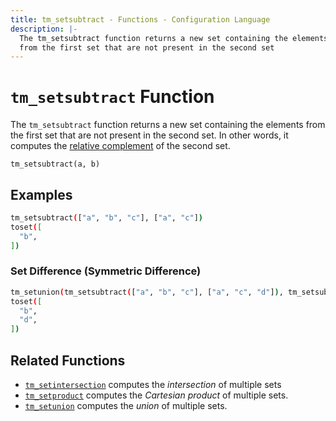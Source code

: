 ```yaml
---
title: tm_setsubtract - Functions - Configuration Language
description: |-
  The tm_setsubtract function returns a new set containing the elements
  from the first set that are not present in the second set
---
```


# `tm_setsubtract` Function

The `tm_setsubtract` function returns a new set containing the elements from the first set that are not present in the second set. In other words, it computes the
[relative complement](https://en.wikipedia.org/wiki/Complement_\(set_theory\)#Relative_complement) of the second set.

```hcl
tm_setsubtract(a, b)
```

## Examples

```sh
tm_setsubtract(["a", "b", "c"], ["a", "c"])
toset([
  "b",
])
```

### Set Difference (Symmetric Difference)

```sh
tm_setunion(tm_setsubtract(["a", "b", "c"], ["a", "c", "d"]), tm_setsubtract(["a", "c", "d"], ["a", "b", "c"]))
toset([
  "b",
  "d",
])
```

## Related Functions

* [`tm_setintersection`](./tm_setintersection.md) computes the _intersection_ of multiple sets
* [`tm_setproduct`](./tm_setproduct.md) computes the _Cartesian product_ of multiple
  sets.
* [`tm_setunion`](./tm_setunion.md) computes the _union_ of
  multiple sets.
